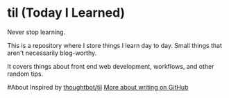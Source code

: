# til (Today I Learned)
Never stop learning.

This is a repository where I store things I learn day to day. Small things that aren't necessarily blog-worthy.

It covers things about front end web development, workflows, and other random tips.

#About
Inspired by [thoughtbot/til](https://github.com/thoughtbot/til)
[More about writing on GitHub](https://help.github.com/articles/basic-writing-and-formatting-syntax/)
